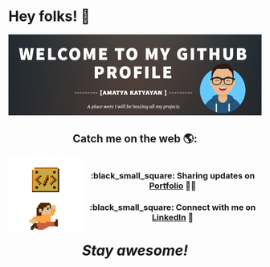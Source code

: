# Hey folks! 👋
<img src="https://github.com/Amatya27/Amatya27/blob/master/wallpaper.PNG?raw=true">
<h2 align='center'>Catch me on the web 🌎:</h2>
<img align="left" src="https://github.com/Amatya27/Amatya27/blob/master/game.gif" width="150" height="150">
<h3 align='center'><br> :black_small_square: Sharing updates on <a href="https://amatya27.github.io/">Portfolio</a> ✍🏾</h3>
<h3 align='center'> :black_small_square: Connect with me on <a href="https://www.linkedin.com/in/amatya-katyayan/">LinkedIn</a> 💼</h3>
<h1 align='center'><i>Stay awesome!</i></h1>
